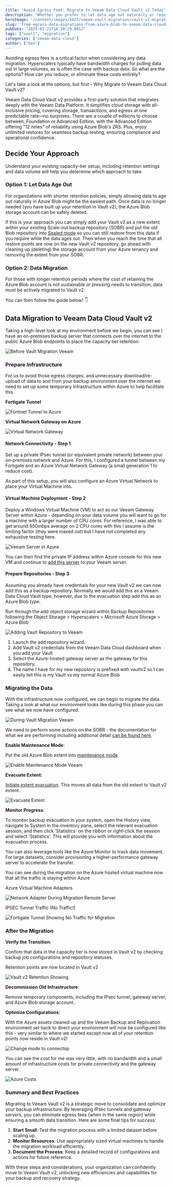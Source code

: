 ```yaml
---
title: "Avoid Egress Fees: Migrate to Veeam Data Cloud Vault v2 Today"
description: "Whether you prefer to let data age out naturally or require active migration to avoid egress fees, we've got you covered with step-by-step instructions and best practices."
heroImage: '/content/images/2025/veeam-vault-migration/vault-v2-migration.jpg'
slug: 'free-egress-data-migrations-from-azure-blob-to-veeam-data-cloud-vault-v2'
pubDate: "2025-01-21T16:20:29.801Z"
tags: ["vault", "migration"] 
categories: ['veeam-data-cloud']
author: ["ben"]
---
```


Avoiding egress fees is a critical factor when considering any data migration. Hyperscalers typically have bandwidth charges for pulling data out in large volumes, as is often the case with backup data. So what are the options? How can you reduce, or eliminate these costs entirely?

Let's take a look at the options, but first - Why Migrate to Veeam Data Cloud Vault v2?

Veeam Data Cloud Vault v2 provides a first-party solution that integrates deeply with the Veeam Data Platform. It simplifies cloud storage with all-inclusive pricing, covering storage, transactions, and egress at one predictable rate—no surprises. There are a couple of editions to choose between, Foundation or Advanced Edition, with the Advanced Edition offering "12 nines" of reliability using Azure Blob's ZRS. Plus, enjoy unlimited restores for seamless backup testing, ensuring compliance and operational confidence.

## Decide Your Approach

Understand your existing capacity-tier setup, including retention settings and data volume will help you determine which approach to take.

### Option 1: Let Data Age Out

For organizations with shorter retention policies, simply allowing data to age out naturally in Azure Blob might be the easiest path. Once data is no longer needed (you have built up your retention in Vault v2), the Azure Blob storage account can be safely deleted.

If this is your approach you can simply add your Vault v2 as a new extent within your existing Scale-out backup repository (SOBR) and put the old Blob repository into [Sealed mode](<https://helpcenter.veeam.com/docs/backup/vsphere/sobr_seal.html?ver=120>) so you can still restore from this data if you require while the data ages out. Then when you reach the time that all restore points are now on the new Vault v2 repository, go ahead with cleaning up (deleting) the storage account from your Azure tenancy and removing the extent from your SOBR.

### Option 2: Data Migration

For those with longer retention periods where the cost of retaining the Azure Blob account is not sustainable or pressing needs to transition, data must be actively migrated to Vault v2.

You can then follow the guide below! 👇

## Data Migration to Veeam Data Cloud Vault v2

Taking a high-level look at my environment before we begin, you can see I have an on-premises backup server that connects over the internet to the public Azure Blob endpoints to place the capacity tier retention.

![Before Vault Migration Veeam](/content/images/2025/veeam-vault-migration/environment-before.png)

### Prepare Infrastructure

For us to avoid those egress charges, and unnecessary download/re-upload of data to and from your backup environment over the internet we need to set up some temporary infrastructure within Azure to help facilitate this.

**Fortigate Tunnel**

![Fortinet Tunnel to  Azure](/content/images/2025/veeam-vault-migration/ipsec-tunnel-to-azure-fortigate.png)

**Virtual Network Gateway on Azure**

![Virtual Network Gateway](/content/images/2025/veeam-vault-migration/betaground-vng.png)

#### Network Connectivity - Step 1

Set up a private IPsec tunnel (or equivalent private network) between your on-premises network and Azure. For this, I configured a tunnel between my Fortigate and an Azure Virtual Network Gateway (a small generation 1 to reduce cost).

As part of this setup, you will also configure an Azure Virtual Network to place your Virtual Machine into.

#### Virtual Machine Deployment - Step 2

Deploy a Windows Virtual Machine (VM) to act as our Veeam Gateway Server within Azure - depending on your data volume you will want to go for a machine with a larger number of CPU cores. For reference, I was able to get around 650mbps average on 2 CPU cores with this I assume is the limiting factor (they were maxed out) but I have not completed any exhaustive testing here.

![Veeam Server in Azure](/content/images/2025/veeam-vault-migration/azure-machine.png)

You can then find the private IP address within Azure console for this new VM and continue to [add this server](<https://helpcenter.veeam.com/docs/backup/vsphere/gateway_server.html?ver=120>) to your Veeam server.

#### Prepare Repositories - Step 3

Assuming you already have credentials for your new Vault v2 we can now add this as a backup repository. Normally we would add this as a Veeam Data Cloud Vault type, however, due to the evacuation step add this as an Azure Blob type.

Run through the add object storage wizard within Backup Repositories following the Object Storage > Hyperscalers > Microsoft Azure Storage > Azure Blob

![Adding Vault Repository to Veeam](/content/images/2025/veeam-vault-migration/adding-azure-blob-vault-repo.png)


1. Launch the add repository wizard.
2. Add Vault v2 credentials from the Veeam Data Cloud dashboard when you add your Vault
3. Select the Azure-hosted gateway server as the gateway for this repository.
4. The name I have for my new repository is prefixed with vaultv2 so I can easily tell this is my Vault vs my normal Azure Blob

### Migrating the Data

With the infrastructure now configured, we can begin to migrate the data. Taking a look at what our environment looks like during this phase you can see what we now have configured.

![During Vault Migration Veeam](/content/images/2025/veeam-vault-migration/environment-during.png)

We need to perform some actions on the SOBR - the documentation for what we are performing including additional detail [can be found here](<https://helpcenter.veeam.com/docs/backup/hyperv/backup_repository_sobr_service.html?ver=120>).

**Enable Maintenance Mode**:

Put the old Azure Blob extent into [maintenance mode](<https://helpcenter.veeam.com/docs/backup/hyperv/sobr_maintenance.html?ver=120>)

![Enable Maintenance Mode Veeam](/content/images/2025/veeam-vault-migration/enable-maintenance-mode-extent.png)


**Evacuate Extent:**

[Initiate extent evacuation](<https://helpcenter.veeam.com/docs/backup/hyperv/sobr_evacuate.html?ver=120>). This moves all data from the old extent to Vault v2 extent.

![Evacuate Extent](/content/images/2025/veeam-vault-migration/evacuate-extent.png)

**Monitor Progress**:

To monitor backup evacuation in your system, open the History view, navigate to System in the inventory pane, select the relevant evacuation session, and then click 'Statistics' on the ribbon or right-click the session and select 'Statistics'. This will provide you with information about the evacuation process.

You can also leverage tools like the Azure Monitor to track data movement. For large datasets, consider provisioning a higher-performance gateway server to accelerate the transfer.

You can see during the migration on the Azure hosted virtual machine now that all the traffic is staying within Azure

Azure Virtual Machine Adapters

![Network Adapter During Migration Remote Server](/content/images/2025/veeam-vault-migration/remote-server-during-migration.png)


IPSEC Tunnel Traffic (No Traffic!)

![Fortigate Tunnel Showing No Traffic for Migration](/content/images/2025/veeam-vault-migration/firewall-tunnel-statistics.png)

### After the Migration

**Verify the Transition**:

Confirm that data in the capacity tier is now stored in Vault v2 by checking backup job configurations and repository statuses.

Retention points are now located in Vault v2

![Vault v2 Retention Showing](/content/images/2025/veeam-vault-migration/vault-v2-retention-points.png)

**Decommission Old Infrastructure**:

Remove temporary components, including the IPsec tunnel, gateway server, and Azure Blob storage account.

**Optimize Configurations**:

With the Azure assets cleaned up and the Veeam Backup and Replication environment set back to direct your environment will now be configured like this - very similar to where we started except now all of your retention points now reside in Vault v2!

![Change mode to connectop](/content/images/2025/veeam-vault-migration/change-vault-to-local-connection.png)


You can see the cost for me was very little, with no bandwidth and a small amount of infrastructure costs for private connectivity and the gateway server.

![Azure Costs](/content/images/2025/veeam-vault-migration/azure-cost-monitor.png)

### Summary and Best Practices

Migrating to Veeam Vault v2 is a strategic move to consolidate and optimize your backup infrastructure. By leveraging IPsec tunnels and gateway servers, you can eliminate egress fees (when in the same region) while ensuring a smooth data transition. Here are some final tips for success:

1. **Start Small**: Test the migration process with a limited dataset before scaling up.
2. **Monitor Resources**: Use appropriately sized virtual machines to handle the migration workload efficiently.
3. **Document the Process**: Keep a detailed record of configurations and actions for future reference.

With these steps and considerations, your organization can confidently move to Veeam Vault v2, unlocking new efficiencies and capabilities for your backup and recovery strategy.